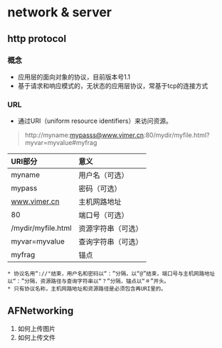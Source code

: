 # network & server
## http protocol
### 概念
* 应用层的面向对象的协议，目前版本号1.1
* 基于请求和响应模式的，无状态的应用层协议，常基于tcp的连接方式
### URL
* 通过URI（uniform resource identifiers）来访问资源。

> http://myname:mypasss@www.vimer.cn:80/mydir/myfile.html?myvar=myvalue#myfrag

| URI部分        | 意义             |
| :------------- | :--------------- |
| myname         | 用户名（可选）   |
| mypass         | 密码（可选）     |
| www.vimer.cn   | 主机网路地址     |
| 80             | 端口号（可选）   |
| /mydir/myfile.html | 资源字符串（可选） |
| myvar=myvalue  | 查询字符串（可选）|
| myfrag         | 锚点             |

    * 协议名用“://"结束，用户名和密码以“：”分隔，以“@”结束，端口号与主机网路地址以“：”分隔，资源路径与查询字符串以“？”分隔，锚点以“＃”开头。
    * 只有协议名称，主机网路地址和资源路径是必须包含再URI里的。

## AFNetworking
1. 如何上传图片
2. 如何上传文件

